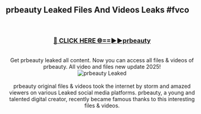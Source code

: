 ## prbeauty Leaked Files And Videos Leaks #fvco
<br>
<div align="center">
<h3><a href="https://watchclip.my.id/prbeauty" rel="nofollow">🔴 CLICK HERE 🌐==►►prbeauty</a></h3>
<br>
Get prbeauty leaked all content. Now you can access all files & videos of prbeauty. All video and files new update 2025!
<br>
<a href="https://watchclip.my.id/prbeauty" rel="nofollow" data-target="animated-image.originalLink"><img src="https://i.ibb.co.com/WyWwxjT/player-gif2.gif" alt="prbeauty Leaked" style="max-width: 100%; display: inline-block;" data-target="animated-image.originalImage"></a>
<br><br>
prbeauty original files & videos took the internet by storm and amazed viewers on various Leaked social media platforms. prbeauty, a young and talented digital creator, recently became famous thanks to this interesting files & videos.
</div>
<br>